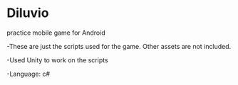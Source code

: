 # Diluvio
practice mobile game for Android

-These are just the scripts used for the game. Other assets are not included.

-Used Unity to work on the scripts

-Language: c#
